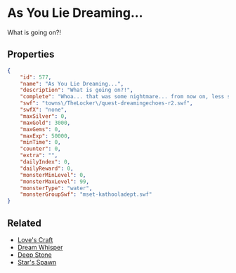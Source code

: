 # As You Lie Dreaming...

What is going on?!

## Properties

```json
{
    "id": 577,
    "name": "As You Lie Dreaming...",
    "description": "What is going on?!",
    "complete": "Whoa... that was some nightmare... from now on, less sushi before bedtime!",
    "swf": "towns\/TheLocker\/quest-dreamingechoes-r2.swf",
    "swfX": "none",
    "maxSilver": 0,
    "maxGold": 3000,
    "maxGems": 0,
    "maxExp": 50000,
    "minTime": 0,
    "counter": 0,
    "extra": "",
    "dailyIndex": 0,
    "dailyReward": 0,
    "monsterMinLevel": 0,
    "monsterMaxLevel": 99,
    "monsterType": "water",
    "monsterGroupSwf": "mset-kathooladept.swf"
}
```

## Related

- [Love's Craft](../items/3616-love-s-craft.md)
- [Dream Whisper](../items/3617-dream-whisper.md)
- [Deep Stone](../items/3618-deep-stone.md)
- [Star's Spawn](../items/3619-star-s-spawn.md)

